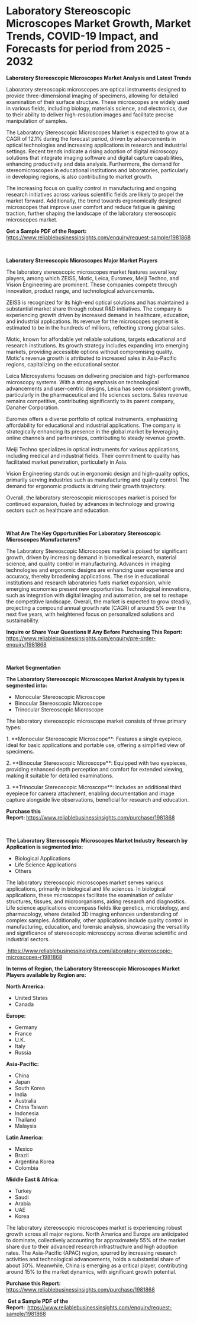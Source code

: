 <p><h1>Laboratory Stereoscopic Microscopes Market Growth, Market Trends, COVID-19 Impact, and Forecasts for period from 2025 - 2032</h1></p><p><strong>Laboratory Stereoscopic Microscopes Market Analysis and Latest Trends</strong></p>
<p><p>Laboratory stereoscopic microscopes are optical instruments designed to provide three-dimensional imaging of specimens, allowing for detailed examination of their surface structure. These microscopes are widely used in various fields, including biology, materials science, and electronics, due to their ability to deliver high-resolution images and facilitate precise manipulation of samples. </p><p>The Laboratory Stereoscopic Microscopes Market is expected to grow at a CAGR of 12.1% during the forecast period, driven by advancements in optical technologies and increasing applications in research and industrial settings. Recent trends indicate a rising adoption of digital microscopy solutions that integrate imaging software and digital capture capabilities, enhancing productivity and data analysis. Furthermore, the demand for stereomicroscopes in educational institutions and laboratories, particularly in developing regions, is also contributing to market growth.</p><p>The increasing focus on quality control in manufacturing and ongoing research initiatives across various scientific fields are likely to propel the market forward. Additionally, the trend towards ergonomically designed microscopes that improve user comfort and reduce fatigue is gaining traction, further shaping the landscape of the laboratory stereoscopic microscopes market.</p></p>
<p><strong>Get a Sample PDF of the Report:&nbsp;</strong> <a href="https://www.reliablebusinessinsights.com/enquiry/request-sample/1981868?utm_campaign=1581&utm_medium=2&utm_source=Github&utm_content=ia&utm_term=12042025&utm_id=laboratory-stereoscopic-microscopes">https://www.reliablebusinessinsights.com/enquiry/request-sample/1981868</a></p>
<p>&nbsp;</p>
<p><strong>Laboratory Stereoscopic Microscopes Major Market Players</strong></p>
<p><p>The laboratory stereoscopic microscopes market features several key players, among which ZEISS, Motic, Leica, Euromex, Meiji Techno, and Vision Engineering are prominent. These companies compete through innovation, product range, and technological advancements.</p><p>ZEISS is recognized for its high-end optical solutions and has maintained a substantial market share through robust R&D initiatives. The company is experiencing growth driven by increased demand in healthcare, education, and industrial applications. Its revenue for the microscopes segment is estimated to be in the hundreds of millions, reflecting strong global sales.</p><p>Motic, known for affordable yet reliable solutions, targets educational and research institutions. Its growth strategy includes expanding into emerging markets, providing accessible options without compromising quality. Motic's revenue growth is attributed to increased sales in Asia-Pacific regions, capitalizing on the educational sector.</p><p>Leica Microsystems focuses on delivering precision and high-performance microscopy systems. With a strong emphasis on technological advancements and user-centric designs, Leica has seen consistent growth, particularly in the pharmaceutical and life sciences sectors. Sales revenue remains competitive, contributing significantly to its parent company, Danaher Corporation.</p><p>Euromex offers a diverse portfolio of optical instruments, emphasizing affordability for educational and industrial applications. The company is strategically enhancing its presence in the global market by leveraging online channels and partnerships, contributing to steady revenue growth.</p><p>Meiji Techno specializes in optical instruments for various applications, including medical and industrial fields. Their commitment to quality has facilitated market penetration, particularly in Asia.</p><p>Vision Engineering stands out in ergonomic design and high-quality optics, primarily serving industries such as manufacturing and quality control. The demand for ergonomic products is driving their growth trajectory.</p><p>Overall, the laboratory stereoscopic microscopes market is poised for continued expansion, fueled by advances in technology and growing sectors such as healthcare and education.</p></p>
<p>&nbsp;</p>
<p><strong>What Are The Key Opportunities For Laboratory Stereoscopic Microscopes Manufacturers?</strong></p>
<p><p>The Laboratory Stereoscopic Microscopes market is poised for significant growth, driven by increasing demand in biomedical research, material science, and quality control in manufacturing. Advances in imaging technologies and ergonomic designs are enhancing user experience and accuracy, thereby broadening applications. The rise in educational institutions and research laboratories fuels market expansion, while emerging economies present new opportunities. Technological innovations, such as integration with digital imaging and automation, are set to reshape the competitive landscape. Overall, the market is expected to grow steadily, projecting a compound annual growth rate (CAGR) of around 5% over the next five years, with heightened focus on personalized solutions and sustainability.</p></p>
<p><strong>Inquire or Share Your Questions If Any Before Purchasing This Report:</strong> <a href="https://www.reliablebusinessinsights.com/enquiry/pre-order-enquiry/1981868?utm_campaign=1581&utm_medium=2&utm_source=Github&utm_content=ia&utm_term=12042025&utm_id=laboratory-stereoscopic-microscopes">https://www.reliablebusinessinsights.com/enquiry/pre-order-enquiry/1981868</a></p>
<p>&nbsp;</p>
<p><strong>Market Segmentation</strong></p>
<p><strong>The Laboratory Stereoscopic Microscopes Market Analysis by types is segmented into:</strong></p>
<p><ul><li>Monocular Stereoscopic Microscope</li><li>Binocular Stereoscopic Microscope</li><li>Trinocular Stereoscopic Microscope</li></ul></p>
<p><p>The laboratory stereoscopic microscope market consists of three primary types: </p><p>1. **Monocular Stereoscopic Microscope**: Features a single eyepiece, ideal for basic applications and portable use, offering a simplified view of specimens.</p><p>2. **Binocular Stereoscopic Microscope**: Equipped with two eyepieces, providing enhanced depth perception and comfort for extended viewing, making it suitable for detailed examinations.</p><p>3. **Trinocular Stereoscopic Microscope**: Includes an additional third eyepiece for camera attachment, enabling documentation and image capture alongside live observations, beneficial for research and education.</p></p>
<p><strong>Purchase this Report:&nbsp;</strong><a href="https://www.reliablebusinessinsights.com/purchase/1981868?utm_campaign=1581&utm_medium=2&utm_source=Github&utm_content=ia&utm_term=12042025&utm_id=laboratory-stereoscopic-microscopes">https://www.reliablebusinessinsights.com/purchase/1981868</a></p>
<p>&nbsp;</p>
<p><strong>The Laboratory Stereoscopic Microscopes Market Industry Research by Application is segmented into:</strong></p>
<p><ul><li>Biological Applications</li><li>Life Science Applications</li><li>Others</li></ul></p>
<p><p>The laboratory stereoscopic microscopes market serves various applications, primarily in biological and life sciences. In biological applications, these microscopes facilitate the examination of cellular structures, tissues, and microorganisms, aiding research and diagnostics. Life science applications encompass fields like genetics, microbiology, and pharmacology, where detailed 3D imaging enhances understanding of complex samples. Additionally, other applications include quality control in manufacturing, education, and forensic analysis, showcasing the versatility and significance of stereoscopic microscopy across diverse scientific and industrial sectors.</p></p>
<p><a href="https://www.reliablebusinessinsights.com/laboratory-stereoscopic-microscopes-r1981868?utm_campaign=1581&utm_medium=2&utm_source=Github&utm_content=ia&utm_term=12042025&utm_id=laboratory-stereoscopic-microscopes">&nbsp;https://www.reliablebusinessinsights.com/laboratory-stereoscopic-microscopes-r1981868</a></p>
<p><strong>In terms of Region, the Laboratory Stereoscopic Microscopes Market Players available by Region are:</strong></p>
<p>
    <p> <strong> North America: </strong>
        <ul>
            <li>United States</li>
            <li>Canada</li>
        </ul>
        </p> 
    <p> <strong> Europe: </strong>
        <ul>
            <li>Germany</li>
            <li>France</li>
            <li>U.K.</li>
            <li>Italy</li>
            <li>Russia</li>
        </ul>
        </p> 
    <p> <strong> Asia-Pacific: </strong>
        <ul>
            <li>China</li>
            <li>Japan</li>
            <li>South Korea</li>
            <li>India</li>
            <li>Australia</li>
            <li>China Taiwan</li>
            <li>Indonesia</li>
            <li>Thailand</li>
            <li>Malaysia</li>
        </ul>
        </p> 
    <p> <strong> Latin America: </strong>
        <ul>
            <li>Mexico</li>
            <li>Brazil</li>
            <li>Argentina Korea</li>
            <li>Colombia</li>
        </ul>
        </p> 
    <p> <strong> Middle East & Africa: </strong>
        <ul>
            <li>Turkey</li>
            <li>Saudi</li>
            <li>Arabia</li>
            <li>UAE</li>
            <li>Korea</li>
        </ul>
    </p>
    </p>
<p><p>The laboratory stereoscopic microscopes market is experiencing robust growth across all major regions. North America and Europe are anticipated to dominate, collectively accounting for approximately 55% of the market share due to their advanced research infrastructure and high adoption rates. The Asia-Pacific (APAC) region, spurred by increasing research activities and technological advancements, holds a substantial share of about 30%. Meanwhile, China is emerging as a critical player, contributing around 15% to the market dynamics, with significant growth potential.</p></p>
<p><strong>Purchase this Report: </strong><a href="https://www.reliablebusinessinsights.com/purchase/1981868?utm_campaign=1581&utm_medium=2&utm_source=Github&utm_content=ia&utm_term=12042025&utm_id=laboratory-stereoscopic-microscopes">https://www.reliablebusinessinsights.com/purchase/1981868</a></p>
<p>&nbsp;<strong>Get a Sample PDF of the Report:&nbsp;&nbsp;</strong><a href="https://www.reliablebusinessinsights.com/enquiry/request-sample/1981868?utm_campaign=1581&utm_medium=2&utm_source=Github&utm_content=ia&utm_term=12042025&utm_id=laboratory-stereoscopic-microscopes">https://www.reliablebusinessinsights.com/enquiry/request-sample/1981868</a></p>
<p><strong></strong></p>
<p><p></p><p></p><p></p></p>